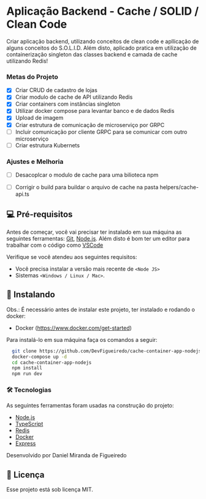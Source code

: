 # Aplicação Backend - Cache / SOLID / Clean Code
<!---Esses são exemplos. Veja https://shields.io para outras pessoas ou para personalizar este conjunto de escudos. Você pode querer incluir dependências, status do projeto e informações de licença aqui--->

Criar aplicação backend, utilizando conceitos de clean code e apllicação de alguns conceitos do S.O.L.I.D. Além disto, aplicado pratica em utilização de containerização singleton das classes backend e camada de cache utilizando Redis!


### Metas do Projeto

- [x] Criar CRUD de cadastro de lojas
- [x] Criar modulo de cache de API utilizando Redis
- [x] Criar containers com instâncias singleton
- [x] Utilizar docker compose para levantar banco e de dados Redis
- [x] Upload de imagem
- [x] Criar estrutura de comunicação de microserviço por GRPC
- [ ] Incluir comunicação por cliente GRPC para se comunicar com outro microserviço
- [ ] Criar estrutura Kubernets

### Ajustes e Melhoria
- [ ] Desacoplcar o modulo de cache para uma bilioteca npm
- [ ] Corrigir o build para buildar o arquivo de cache na pasta helpers/cache-api.ts




## 💻 Pré-requisitos

Antes de começar, você vai precisar ter instalado em sua máquina as seguintes ferramentas:
[Git](https://git-scm.com), [Node.js](https://nodejs.org/en/).
Além disto é bom ter um editor para trabalhar com o código como [VSCode](https://code.visualstudio.com/)

Verifique se você atendeu aos seguintes requisitos:
* Você precisa instalar a versão mais recente de `<Node JS>`
* Sistemas `<Windows / Linux / Mac>`.

## 🚀 Instalando <cache-container-app-nodejs>

Obs.: É necessário antes de instalar este projeto, ter instalado e rodando o docker:
* Docker (https://www.docker.com/get-started)

Para instalá-lo em sua máquina faça os comandos a seguir:
``` bash
  git clone https://github.com/DevFigueiredo/cache-container-app-nodejs
  docker-compose up -d
  cd cache-container-app-nodejs
  npm install
  npm run dev
```

### 🛠 Tecnologias

As seguintes ferramentas foram usadas na construção do projeto:

- [Node.js](https://nodejs.org/en/)
- [TypeScript](https://www.typescriptlang.org/)
- [Redis](https://redis.io/download)
- [Docker](https://www.docker.com/products/docker-desktop)
- [Express](https://expressjs.com/pt-br/)


Desenvolvido por Daniel Miranda de Figueiredo


## 📝 Licença

Esse projeto está sob licença MIT.
